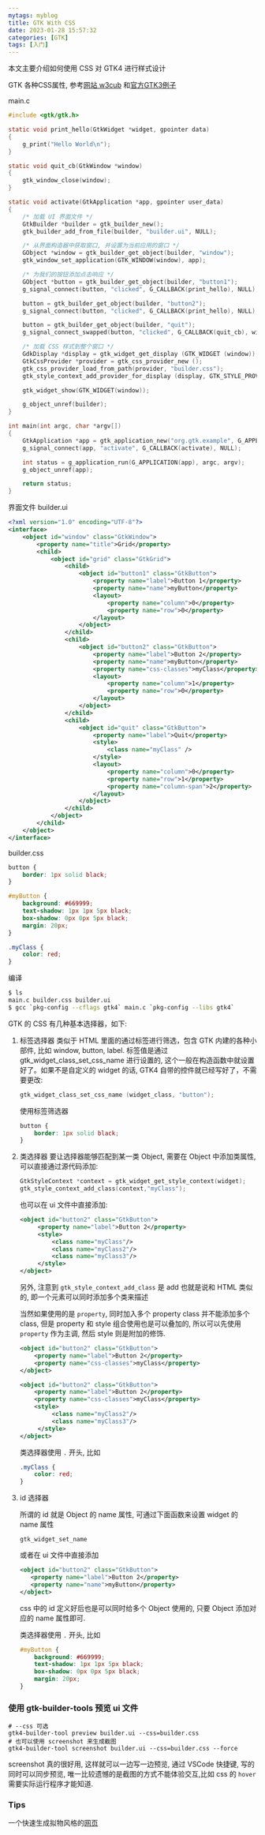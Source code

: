 ```yaml
---
mytags: myblog
title: GTK With CSS
date: 2023-01-28 15:57:32
categories: [GTK]
tags: [入门]
---
```


本文主要介绍如何使用 CSS 对 GTK4 进行样式设计

<!-- more -->

GTK 各种CSS属性, 参考[网站 w3cub](https://docs.w3cub.com/gtk~4.0/ch39) 和[官方GTK3例子](https://docs.gtk.org/gtk3/css-overview.html)

main.c 
```c
#include <gtk/gtk.h>

static void print_hello(GtkWidget *widget, gpointer data)
{
    g_print("Hello World\n");
}

static void quit_cb(GtkWindow *window)
{
    gtk_window_close(window);
}

static void activate(GtkApplication *app, gpointer user_data)
{
    /* 加载 UI 界面文件 */
    GtkBuilder *builder = gtk_builder_new();
    gtk_builder_add_from_file(builder, "builder.ui", NULL);

    /* 从界面构造器中获取窗口, 并设置为当前应用的窗口 */
    GObject *window = gtk_builder_get_object(builder, "window");
    gtk_window_set_application(GTK_WINDOW(window), app);

    /* 为我们的按钮添加点击响应 */
    GObject *button = gtk_builder_get_object(builder, "button1");
    g_signal_connect(button, "clicked", G_CALLBACK(print_hello), NULL);

    button = gtk_builder_get_object(builder, "button2");
    g_signal_connect(button, "clicked", G_CALLBACK(print_hello), NULL);

    button = gtk_builder_get_object(builder, "quit");
    g_signal_connect_swapped(button, "clicked", G_CALLBACK(quit_cb), window);

    /* 加载 CSS 样式到整个窗口 */
    GdkDisplay *display = gtk_widget_get_display (GTK_WIDGET (window));
    GtkCssProvider *provider = gtk_css_provider_new ();
    gtk_css_provider_load_from_path(provider, "builder.css");
    gtk_style_context_add_provider_for_display (display, GTK_STYLE_PROVIDER (provider), GTK_STYLE_PROVIDER_PRIORITY_APPLICATION);

    gtk_widget_show(GTK_WIDGET(window));

    g_object_unref(builder);
}

int main(int argc, char *argv[])
{
    GtkApplication *app = gtk_application_new("org.gtk.example", G_APPLICATION_DEFAULT_FLAGS);
    g_signal_connect(app, "activate", G_CALLBACK(activate), NULL);

    int status = g_application_run(G_APPLICATION(app), argc, argv);
    g_object_unref(app);

    return status;
}
```

界面文件 builder.ui

```xml
<?xml version="1.0" encoding="UTF-8"?>
<interface>
    <object id="window" class="GtkWindow">
        <property name="title">Grid</property>
        <child>
            <object id="grid" class="GtkGrid">
                <child>
                    <object id="button1" class="GtkButton">
                        <property name="label">Button 1</property>
                        <property name="name">myButton</property>
                        <layout>
                            <property name="column">0</property>
                            <property name="row">0</property>
                        </layout>
                    </object>
                </child>
                <child>
                    <object id="button2" class="GtkButton">
                        <property name="label">Button 2</property>
                        <property name="name">myButton</property>
                        <property name="css-classes">myClass</property>
                        <layout>
                            <property name="column">1</property>
                            <property name="row">0</property>
                        </layout>
                    </object>
                </child>
                <child>
                    <object id="quit" class="GtkButton">
                        <property name="label">Quit</property>
                        <style>
                            <class name="myClass" />
                        </style>
                        <layout>
                            <property name="column">0</property>
                            <property name="row">1</property>
                            <property name="column-span">2</property>
                        </layout>
                    </object>
                </child>
            </object>
        </child>
    </object>
</interface>
```

builder.css

```css
button {
    border: 1px solid black;
}

#myButton {                  
    background: #669999;
    text-shadow: 1px 1px 5px black;
    box-shadow: 0px 0px 5px black;
    margin: 20px;
}

.myClass {
    color: red;   
}
```


编译

```sh
$ ls 
main.c builder.css builder.ui
$ gcc `pkg-config --cflags gtk4` main.c `pkg-config --libs gtk4`
```

GTK 的 CSS 有几种基本选择器，如下:

1. 标签选择器
   类似于 HTML 里面的通过标签进行筛选，包含 GTK 内建的各种小部件, 比如 window, button, label.
   标签值是通过 gtk_widget_class_set_css_name 进行设置的, 这个一般在构造函数中就设置好了。如果不是自定义的 widget 的话, GTK4 自带的控件就已经写好了，不需要更改:

   ```c
   gtk_widget_class_set_css_name (widget_class, "button");
   ```
   
   使用标签筛选器

    ```css
    button {
        border: 1px solid black;
    }
    ```
    
2. 类选择器
   要让选择器能够匹配到某一类 Object, 需要在 Object 中添加类属性, 可以直接通过源代码添加:

   ```c
   GtkStyleContext *context = gtk_widget_get_style_context(widget);
   gtk_style_context_add_class(context,"myClass");
   ```

   也可以在 ui 文件中直接添加:

   ```xml
   <object id="button2" class="GtkButton">
        <property name="label">Button 2</property>
        <style>
            <class name="myClass"/>
            <class name="myClass2"/>
            <class name="myClass3"/>
        </style>
   </object>
   ```
   另外, 注意到 `gtk_style_context_add_class` 是 add 也就是说和 HTML 类似的, 即一个元素可以同时添加多个类来描述

   当然如果使用的是 `property`, 同时加入多个 property class 并不能添加多个 class, 但是 property 和 style 组合使用也是可以叠加的, 所以可以先使用 `property` 作为主调, 然后 style 则是附加的修饰.
   ```xml
   <object id="button2" class="GtkButton">
       <property name="label">Button 2</property>
       <property name="css-classes">myClass</property>
   </object>
   ```

   ```xml
   <object id="button2" class="GtkButton">
       <property name="label">Button 2</property>
       <property name="css-classes">myClass</property>
       <style>
            <class name="myClass2"/>
            <class name="myClass3"/>
        </style>
   </object>
   ```

   类选择器使用 `.` 开头, 比如
    ```css
    .myClass {
        color: red;   
    }
    ```

3. id 选择器
   
   所谓的 id 就是 Object 的 name 属性, 可通过下面函数来设置 widget 的 name 属性

   ```
   gtk_widget_set_name
   ```

   或者在 ui 文件中直接添加
   
    ```xml
   <object id="button2" class="GtkButton">
       <property name="label">Button 2</property>
       <property name="name">myButton</property>
   </object>
   ```
    
    css 中的 id 定义好后也是可以同时给多个 Object 使用的, 只要 Object 添加对应的 name 属性即可.

    类选择器使用 `.` 开头, 比如
    ```css
    #myButton {                  
        background: #669999;
        text-shadow: 1px 1px 5px black;
        box-shadow: 0px 0px 5px black;
        margin: 20px;
    }
    ```

### 使用 gtk-builder-tools 预览 ui 文件

```shell
# --css 可选
gtk4-builder-tool preview builder.ui --css=builder.css
# 也可以使用 screenshot 来生成截图
gtk4-builder-tool screenshot builder.ui --css=builder.css --force
```

screenshot 真的很好用, 这样就可以一边写一边预览, 通过 VSCode 快捷键, 写的同时可以同步预览, 唯一比较遗憾的是截图的方式不能体验交互,比如 css 的 `hover` 需要实际运行程序才能知道.

### Tips

一个快速生成拟物风格的[网页](https://neumorphism.io/#e5cccc)

